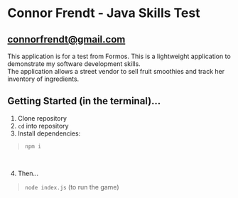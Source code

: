 # Connor Frendt - Java Skills Test
## connorfrendt@gmail.com

This application is for a test from Formos.  This is a lightweight application to demonstrate my software development skills.
<br>
The application allows a street vendor to sell fruit smoothies and track her inventory of ingredients.
<br>
## Getting Started (in the terminal)...
1. Clone repository
2. ```cd``` into repository
3. Install dependencies:
> ```npm i```
<br>

4. Then...
> ```node index.js``` (to run the game)